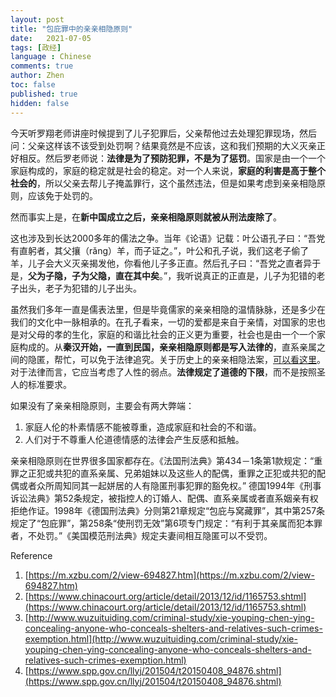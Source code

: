 ```yaml
---
layout: post
title: "包庇罪中的亲亲相隐原则"
date:   2021-07-05
tags: [政经]
language : Chinese
comments: true
author: Zhen
toc: false
published: true
hidden: false
---
```

今天听罗翔老师讲座时候提到了儿子犯罪后，父亲帮他过去处理犯罪现场，然后问：父亲这样该不该受到处罚啊？结果竟然是不应该，这和我们预期的大义灭亲正好相反。然后罗老师说：**法律是为了预防犯罪，不是为了惩罚**。国家是由一个一个家庭构成的，家庭的稳定就是社会的稳定。对一个人来说，**家庭的利害是高于整个社会的**，所以父亲去帮儿子掩盖罪行，这个虽然违法，但是如果考虑到亲亲相隐原则，应该免于处罚的。

然而事实上是，在**新中国成立之后，亲亲相隐原则就被从刑法废除了**。

这也涉及到长达2000多年的儒法之争。当年《论语》记载：叶公语孔子曰：“吾党有直躬者，其父攘（rǎng）羊，而子证之。”，叶公和孔子说，我们这老子偷了羊，儿子会大义灭亲揭发他，你看他儿子多正直。然后孔子曰：“吾党之直者异于是，**父为子隐，子为父隐，直在其中矣**。”，我听说真正的正直是，儿子为犯错的老子出头，老子为犯错的儿子出头。

虽然我们多年一直是儒表法里，但是毕竟儒家的亲亲相隐的温情脉脉，还是多少在我们的文化中一脉相承的。在孔子看来，一切的爱都是来自于亲情，对国家的忠也是对父母的孝的生化，家庭的和谐比社会的正义更为重要，社会也是由一个一个家庭构成的。从**秦汉开始，一直到民国，亲亲相隐原则都是写入法律的**，直系亲属之间的隐匿，帮忙，可以免于法律追究。关于历史上的亲亲相隐法案，[可以看这里](https://www.chinacourt.org/article/detail/2013/12/id/1165753.shtml)。对于法律而言，它应当考虑了人性的弱点。**法律规定了道德的下限**，而不是按照圣人的标准要求。

如果没有了亲亲相隐原则，主要会有两大弊端：

 1. 家庭人伦的朴素情感不能被尊重，造成家庭和社会的不和谐。
 2. 人们对于不尊重人伦道德情感的法律会产生反感和抵触。 

亲亲相隐原则在世界很多国家都存在。《法国刑法典》第434－1条第1款规定：“重罪之正犯或共犯的直系亲属、兄弟姐妹以及这些人的配偶，重罪之正犯或共犯的配偶或者众所周知同其一起姘居的人有隐匿刑事犯罪的豁免权。” 德国1994年《刑事诉讼法典》第52条规定，被指控人的订婚人、配偶、直系亲属或者直系姻亲有权拒绝作证。1998年《德国刑法典》分则第21章规定“包庇与窝藏罪”，其中第257条规定了“包庇罪”，第258条“使刑罚无效”第6项专门规定：“有利于其亲属而犯本罪者，不处罚。”《美国模范刑法典》规定夫妻间相互隐匿可以不受罚。

 


Reference

 1. [https://m.xzbu.com/2/view-694827.htm](https://m.xzbu.com/2/view-694827.htm)
 2. [https://www.chinacourt.org/article/detail/2013/12/id/1165753.shtml](https://www.chinacourt.org/article/detail/2013/12/id/1165753.shtml)
 3. [http://www.wuzuituiding.com/criminal-study/xie-youping-chen-ying-concealing-anyone-who-conceals-shelters-and-relatives-such-crimes-exemption.html](http://www.wuzuituiding.com/criminal-study/xie-youping-chen-ying-concealing-anyone-who-conceals-shelters-and-relatives-such-crimes-exemption.html)
 4. [https://www.spp.gov.cn/llyj/201504/t20150408_94876.shtml](https://www.spp.gov.cn/llyj/201504/t20150408_94876.shtml)

<!--stackedit_data:
eyJoaXN0b3J5IjpbNjAxMjY0NzcyLC02MDE5ODgwMjksMTUwMD
Y5ODAyLDU0MjAzOTUxMiwxMDM4Nzc0ODc3LDEyODczMDUwMTks
LTEyMDc2OTczMzUsLTEzODc2NDQ2LDU5NzY3NDY4MSwxMDI0OD
Y2MDgxLDE2NzkwMzQ2MDQsLTExODA3ODYwNDQsOTc0MDczMTIx
LDQyMTQ0NjY0N119
-->